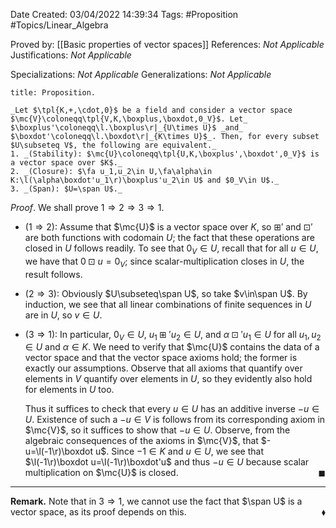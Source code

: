 <div class="topSpace"></div>

Date Created: 03/04/2022 14:39:34
Tags: #Proposition #Topics/Linear_Algebra

Proved by: [[Basic properties of vector spaces]]
References: _Not Applicable_
Justifications: _Not Applicable_

Specializations: _Not Applicable_
Generalizations: _Not Applicable_

``` ad-Proposition
title: Proposition.

_Let $\tpl{K,+,\cdot,0}$ be a field and consider a vector space $\mc{V}\coloneqq\tpl{V,K,\boxplus,\boxdot,0_V}$. Let_ $\boxplus'\coloneqq\l.\boxplus\r|_{U\times U}$ _and_ $\boxdot'\coloneqq\l.\boxdot\r|_{K\times U}$_. Then, for every subset $U\subseteq V$, the following are equivalent._
1. _(Stability): $\mc{U}\coloneqq\tpl{U,K,\boxplus',\boxdot',0_V}$ is a vector space over $K$._
2. _(Closure): $\fa u_1,u_2\in U,\fa\alpha\in K:\l(\alpha\boxdot'u_1\r)\boxplus'u_2\in U$ and $0_V\in U$._
3. _(Span): $U=\span U$._

```

_Proof_. We shall prove $1\Rightarrow2\Rightarrow3\Rightarrow1$.
* ($1\Rightarrow2$): Assume that $\mc{U}$ is a vector space over $K$, so $\boxplus'$ and $\boxdot'$ are both functions with codomain $U$; the fact that these operations are closed in $U$ follows readily. To see that $0_V\in U$, recall that for all $u\in U$, we have that $0\boxdot u=0_V$; since scalar-multiplication closes in $U$, the result follows.

* ($2\Rightarrow3$): Obviously $U\subseteq\span U$, so take $v\in\span U$. By induction, we see that all linear combinations of finite sequences in $U$ are in $U$, so $v\in U$.
* ($3\Rightarrow1$): In particular, $0_V\in U$, $u_1\boxplus'u_2\in U$, and $\alpha\boxdot' u_1\in U$ for all $u_1,u_2\in U$ and $\alpha\in K$. We need to verify that $\mc{U}$ contains the data of a vector space and that the vector space axioms hold; the former is exactly our assumptions. Observe that all axioms that quantify over elements in $V$ quantify over elements in $U$, so they evidently also hold for elements in $U$ too.

    Thus it suffices to check that every $u\in U$ has an additive inverse $-u\in U$. Existence of such a $-u\in V$ is follows from its corresponding axiom in $\mc{V}$, so it suffices to show that $-u\in U$. Observe, from the algebraic consequences of the axioms in $\mc{V}$, that $-u=\l(-1\r)\boxdot u$. Since $-1\in K$ and $u\in U$, we see that $\l(-1\r)\boxdot u=\l(-1\r)\boxdot'u$ and thus $-u\in U$ because scalar multiplication on $\mc{U}$ is closed.<span style="float:right;">$\blacksquare$</span>

---

**Remark.** Note that in $3\Rightarrow1$, we cannot use the fact that $\span U$ is a vector space, as its proof depends on this.<span style="float:right;">$\blacklozenge$</span>
